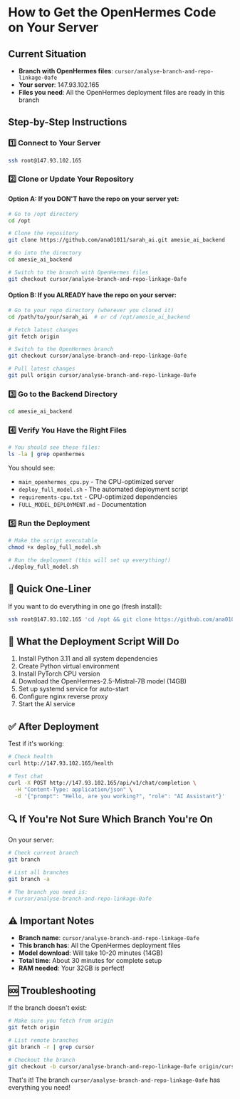 # How to Get the OpenHermes Code on Your Server

## Current Situation
- **Branch with OpenHermes files**: `cursor/analyse-branch-and-repo-linkage-0afe`
- **Your server**: 147.93.102.165
- **Files you need**: All the OpenHermes deployment files are ready in this branch

## Step-by-Step Instructions

### 1️⃣ Connect to Your Server
```bash
ssh root@147.93.102.165
```

### 2️⃣ Clone or Update Your Repository

#### Option A: If you DON'T have the repo on your server yet:
```bash
# Go to /opt directory
cd /opt

# Clone the repository
git clone https://github.com/ana01011/sarah_ai.git amesie_ai_backend

# Go into the directory
cd amesie_ai_backend

# Switch to the branch with OpenHermes files
git checkout cursor/analyse-branch-and-repo-linkage-0afe
```

#### Option B: If you ALREADY have the repo on your server:
```bash
# Go to your repo directory (wherever you cloned it)
cd /path/to/your/sarah_ai  # or cd /opt/amesie_ai_backend

# Fetch latest changes
git fetch origin

# Switch to the OpenHermes branch
git checkout cursor/analyse-branch-and-repo-linkage-0afe

# Pull latest changes
git pull origin cursor/analyse-branch-and-repo-linkage-0afe
```

### 3️⃣ Go to the Backend Directory
```bash
cd amesie_ai_backend
```

### 4️⃣ Verify You Have the Right Files
```bash
# You should see these files:
ls -la | grep openhermes
```

You should see:
- `main_openhermes_cpu.py` - The CPU-optimized server
- `deploy_full_model.sh` - The automated deployment script
- `requirements-cpu.txt` - CPU-optimized dependencies
- `FULL_MODEL_DEPLOYMENT.md` - Documentation

### 5️⃣ Run the Deployment
```bash
# Make the script executable
chmod +x deploy_full_model.sh

# Run the deployment (this will set up everything!)
./deploy_full_model.sh
```

## 🚀 Quick One-Liner

If you want to do everything in one go (fresh install):
```bash
ssh root@147.93.102.165 'cd /opt && git clone https://github.com/ana01011/sarah_ai.git amesie_ai_backend && cd amesie_ai_backend && git checkout cursor/analyse-branch-and-repo-linkage-0afe && cd amesie_ai_backend && chmod +x deploy_full_model.sh && ./deploy_full_model.sh'
```

## 📝 What the Deployment Script Will Do

1. Install Python 3.11 and all system dependencies
2. Create Python virtual environment
3. Install PyTorch CPU version
4. Download the OpenHermes-2.5-Mistral-7B model (14GB)
5. Set up systemd service for auto-start
6. Configure nginx reverse proxy
7. Start the AI service

## ✅ After Deployment

Test if it's working:
```bash
# Check health
curl http://147.93.102.165/health

# Test chat
curl -X POST http://147.93.102.165/api/v1/chat/completion \
  -H "Content-Type: application/json" \
  -d '{"prompt": "Hello, are you working?", "role": "AI Assistant"}'
```

## 🔍 If You're Not Sure Which Branch You're On

On your server:
```bash
# Check current branch
git branch

# List all branches
git branch -a

# The branch you need is:
# cursor/analyse-branch-and-repo-linkage-0afe
```

## ⚠️ Important Notes

- **Branch name**: `cursor/analyse-branch-and-repo-linkage-0afe`
- **This branch has**: All the OpenHermes deployment files
- **Model download**: Will take 10-20 minutes (14GB)
- **Total time**: About 30 minutes for complete setup
- **RAM needed**: Your 32GB is perfect!

## 🆘 Troubleshooting

If the branch doesn't exist:
```bash
# Make sure you fetch from origin
git fetch origin

# List remote branches
git branch -r | grep cursor

# Checkout the branch
git checkout -b cursor/analyse-branch-and-repo-linkage-0afe origin/cursor/analyse-branch-and-repo-linkage-0afe
```

That's it! The branch `cursor/analyse-branch-and-repo-linkage-0afe` has everything you need!